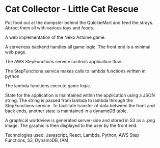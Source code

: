 # Cat Collector - Little Cat Rescue
Put food out at the dumpster behind the QuickieMart and feed the strays.
Attract them all with various toys and foods.



A web implementation of the Neko Astume game.

A serverless backend handles all game logic. The front end is a minimal web page.

The AWS StepFunctions service controls application flow.

The StepFunctions service makes calls to lambda functions written in python. 

The lambda functions execute game logic.

State for the application is maintained within the application using a JSON string. The string is passed from lambda to lambda through the StepFunctions service. To facilitate transfer of data between the front and back ends, another state is maintained in a dynamoDB table.

A graphical worldview is generated server-side and stored in S3 as a .png image. The graphic is then displayed to the user by the front end.


Technologies used: Javascript, React, Lambda, Python, AWS Step Functions, S3, DynamoDB, IAM.
